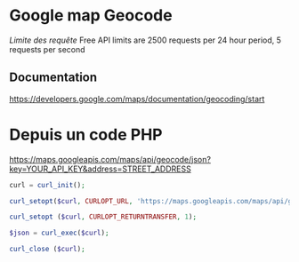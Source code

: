 # Google map Geocode

*Limite des requête*
Free API limits are 2500 requests per 24 hour period, 5 requests per second

## Documentation
https://developers.google.com/maps/documentation/geocoding/start

# Depuis un code PHP
https://maps.googleapis.com/maps/api/geocode/json?key=YOUR_API_KEY&address=STREET_ADDRESS

``` PHP
curl = curl_init();

curl_setopt($curl, CURLOPT_URL, 'https://maps.googleapis.com/maps/api/geocode/json?address=' . rawurlencode($address));

curl_setopt ($curl, CURLOPT_RETURNTRANSFER, 1);

$json = curl_exec($curl);

curl_close ($curl);